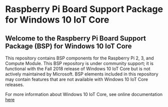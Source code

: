 Raspberry Pi Board Support Package for Windows 10 IoT Core
==============

## Welcome to the Raspberry Pi Board Support Package (BSP) for Windows 10 IoT Core

This repository contains BSP components for the Raspberry Pi 2, 3, and Compute Module. This BSP repository is under community support; it is functional with the Fall 2018 release of Windows 10 IoT Core but is not actively maintained by Microsoft. BSP elements included in this repository may contain features that are not available with Windows 10 IoT Core releases.

For more information about Windows 10 IoT Core, see online documentation [here](http://windowsondevices.com)
